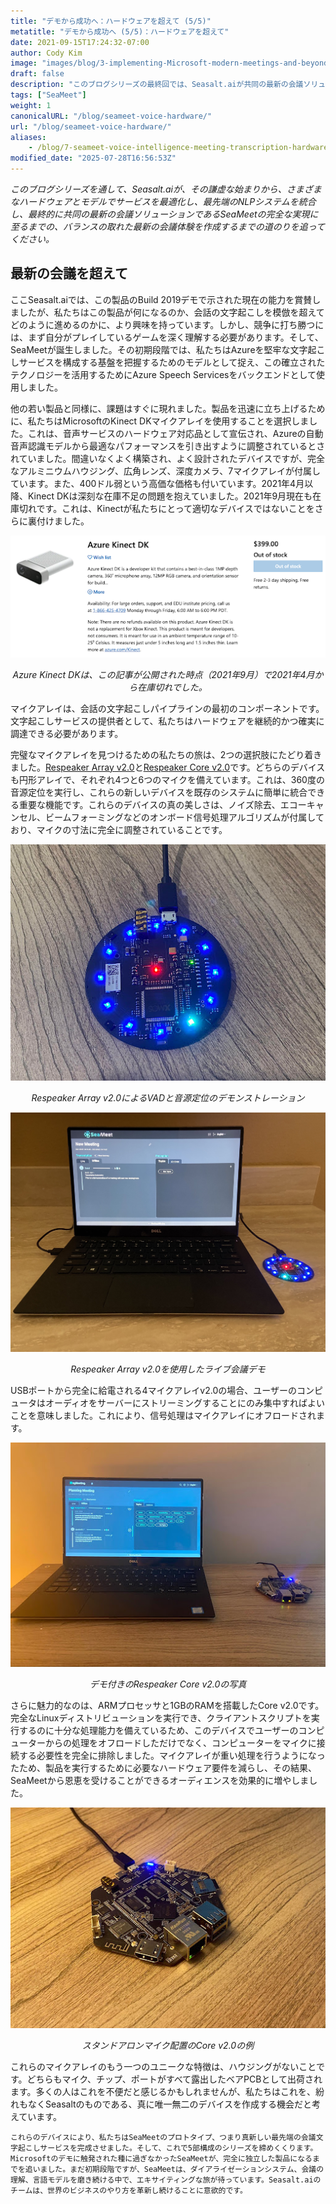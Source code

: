 ```yaml
---
title: "デモから成功へ：ハードウェアを超えて (5/5)"
metatitle: "デモから成功へ (5/5)：ハードウェアを超えて"
date: 2021-09-15T17:24:32-07:00
author: Cody Kim
image: "images/blog/3-implementing-Microsoft-modern-meetings-and-beyond/SeaMeet animation.gif"
draft: false
description: "このブログシリーズの最終回では、Seasalt.aiが共同の最新の会議ソリューションであるSeaMeetを作成するまでの道のりを追います。"
tags: ["SeaMeet"]
weight: 1 
canonicalURL: "/blog/seameet-voice-hardware/"
url: "/blog/seameet-voice-hardware/"
aliases:
    - /blog/7-seameet-voice-intelligence-meeting-transcription-hardware/
modified_date: "2025-07-28T16:56:53Z"
---
```


*このブログシリーズを通して、Seasalt.aiが、その謙虚な始まりから、さまざまなハードウェアとモデルでサービスを最適化し、最先端のNLPシステムを統合し、最終的に共同の最新の会議ソリューションであるSeaMeetの完全な実現に至るまでの、バランスの取れた最新の会議体験を作成するまでの道のりを追ってください。*

## 最新の会議を超えて

ここSeasalt.aiでは、この製品のBuild 2019デモで示された現在の能力を賞賛しましたが、私たちはこの製品が何になるのか、会話の文字起こしを模倣を超えてどのように進めるのかに、より興味を持っています。しかし、競争に打ち勝つには、まず自分がプレイしているゲームを深く理解する必要があります。そして、SeaMeetが誕生しました。その初期段階では、私たちはAzureを堅牢な文字起こしサービスを構成する基盤を把握するためのモデルとして捉え、この確立されたテクノロジーを活用するためにAzure Speech Servicesをバックエンドとして使用しました。

他の若い製品と同様に、課題はすぐに現れました。製品を迅速に立ち上げるために、私たちはMicrosoftのKinect DKマイクアレイを使用することを選択しました。これは、音声サービスのハードウェア対応品として宣伝され、Azureの自動音声認識モデルから最適なパフォーマンスを引き出すように調整されているとされていました。間違いなくよく構築され、よく設計されたデバイスですが、完全なアルミニウムハウジング、広角レンズ、深度カメラ、7マイクアレイが付属しています。また、400ドル弱という高価な価格も付いています。2021年4月以降、Kinect DKは深刻な在庫不足の問題を抱えていました。2021年9月現在も在庫切れです。これは、Kinectが私たちにとって適切なデバイスではないことをさらに裏付けました。

<center>
<img src="/images/blog/7-seameet-voice-intelligence-meeting-transcription-hardware/kinect_store_page.png"/>

*Azure Kinect DKは、この記事が公開された時点（2021年9月）で2021年4月から在庫切れでした。*
</center>

マイクアレイは、会話の文字起こしパイプラインの最初のコンポーネントです。文字起こしサービスの提供者として、私たちはハードウェアを継続的かつ確実に調達できる必要があります。

完璧なマイクアレイを見つけるための私たちの旅は、2つの選択肢にたどり着きました。[Respeaker Array v2.0](https://www.seeedstudio.com/ReSpeaker-Mic-Array-v2-0.html)と[Respeaker Core v2.0](https://www.seeedstudio.com/ReSpeaker-Core-v2-0.html)です。どちらのデバイスも円形アレイで、それぞれ4つと6つのマイクを備えています。これは、360度の音源定位を実行し、これらの新しいデバイスを既存のシステムに簡単に統合できる重要な機能です。これらのデバイスの真の美しさは、ノイズ除去、エコーキャンセル、ビームフォーミングなどのオンボード信号処理アルゴリズムが付属しており、マイクの寸法に完全に調整されていることです。

<center>
<img src="/images/blog/7-seameet-voice-intelligence-meeting-transcription-hardware/respeaker_array.png" alt="Respeaker Array v2.0によるVADと音源定位のデモンストレーション"/>

*Respeaker Array v2.0によるVADと音源定位のデモンストレーション*
</center>

<center>
<img src="/images/blog/7-seameet-voice-intelligence-meeting-transcription-hardware/array_demo.jpg" alt="Respeaker Array v2.0を使用したライブ会議デモ"/>

*Respeaker Array v2.0を使用したライブ会議デモ*
</center>

USBポートから完全に給電される4マイクアレイv2.0の場合、ユーザーのコンピュータはオーディオをサーバーにストリーミングすることにのみ集中すればよいことを意味しました。これにより、信号処理はマイクアレイにオフロードされます。


<center>
<img src="/images/blog/7-seameet-voice-intelligence-meeting-transcription-hardware/core_demo.png" alt="デモ付きのRespeaker Core v2.0の写真"/>

*デモ付きのRespeaker Core v2.0の写真*
</center>

さらに魅力的なのは、ARMプロセッサと1GBのRAMを搭載したCore v2.0です。完全なLinuxディストリビューションを実行でき、クライアントスクリプトを実行するのに十分な処理能力を備えているため、このデバイスでユーザーのコンピューターからの処理をオフロードしただけでなく、コンピューターをマイクに接続する必要性を完全に排除しました。マイクアレイが重い処理を行うようになったため、製品を実行するために必要なハードウェア要件を減らし、その結果、SeaMeetから恩恵を受けることができるオーディエンスを効果的に増やしました。

<center>
<img src="/images/blog/7-seameet-voice-intelligence-meeting-transcription-hardware/respeaker_core.png" alt="スタンドアロンマイク配置のCore v2.0の例"/>

*スタンドアロンマイク配置のCore v2.0の例*
</center>

これらのマイクアレイのもう一つのユニークな特徴は、ハウジングがないことです。どちらもマイク、チップ、ポートがすべて露出したベアPCBとして出荷されます。多くの人はこれを不便だと感じるかもしれませんが、私たちはこれを、紛れもなくSeasaltのものである、真に唯一無二のデバイスを作成する機会だと考えています。

    これらのデバイスにより、私たちはSeaMeetのプロトタイプ、つまり真新しい最先端の会議文字起こしサービスを完成させました。そして、これで5部構成のシリーズを締めくくります。Microsoftのデモに触発された種に過ぎなかったSeaMeetが、完全に独立した製品になるまでを追いました。まだ初期段階ですが、SeaMeetは、ダイアライゼーションシステム、会議の理解、言語モデルを磨き続ける中で、エキサイティングな旅が待っています。Seasalt.aiのチームは、世界のビジネスのやり方を革新し続けることに意欲的です。
